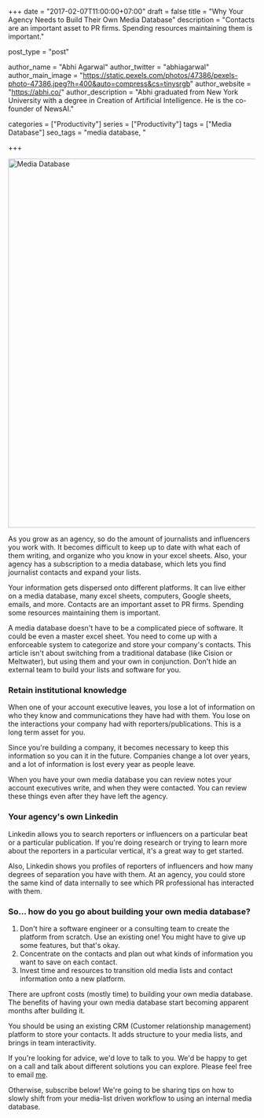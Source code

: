 +++
date = "2017-02-07T11:00:00+07:00"
draft = false
title = "Why Your Agency Needs to Build Their Own Media Database"
description = "Contacts are an important asset to PR firms. Spending resources maintaining them is important."

post_type = "post"

author_name = "Abhi Agarwal"
author_twitter = "abhiagarwal"
author_main_image = "https://static.pexels.com/photos/47386/pexels-photo-47386.jpeg?h=400&auto=compress&cs=tinysrgb"
author_website = "https://abhi.co/"
author_description = "Abhi graduated from New York University with a degree in Creation of Artificial Intelligence. He is the co-founder of NewsAI."

categories = ["Productivity"]
series = ["Productivity"]
tags = ["Media Database"]
seo_tags = "media database, "

+++

<img src="https://static.pexels.com/photos/47386/pexels-photo-47386.jpeg" width="750px" alt="Media Database">

As you grow as an agency, so do the amount of journalists and influencers you work with. It becomes difficult to keep up to date with what each of them writing, and organize who you know in your excel sheets. Also, your agency has a subscription to a media database, which lets you find journalist contacts and expand your lists.

Your information gets dispersed onto different platforms. It can live either on a media database, many excel sheets, computers, Google sheets, emails, and more. Contacts are an important asset to PR firms. Spending some resources maintaining them is important.

A media database doesn't have to be a complicated piece of software. It could be even a master excel sheet. You need to come up with a enforceable system to categorize and store your company's contacts. This article isn't about switching from a traditional database (like Cision or Meltwater), but using them and your own in conjunction. Don't hide an external team to build your lists and software for you.

### Retain institutional knowledge

When one of your account executive leaves, you lose a lot of information on who they know and communications they have had with them. You lose on the interactions your company had with reporters/publications. This is a long term asset for you.

Since you're building a company, it becomes necessary to keep this information so you can it in the future. Companies change a lot over years, and a lot of information is lost every year as people leave.

When you have your own media database you can review notes your account executives write, and when they were contacted. You can review these things even after they have left the agency.

### Your agency's own Linkedin

Linkedin allows you to search reporters or influencers on a particular beat or a particular publication. If you're doing research or trying to learn more about the reporters in a particular vertical, it's a great way to get started.

Also, Linkedin shows you profiles of reporters of influencers and how many degrees of separation you have with them. At an agency, you could store the same kind of data internally to see which PR professional has interacted with them.

### So... how do you go about building your own media database?

1. Don't hire a software engineer or a consulting team to create the platform from scratch. Use an existing one! You might have to give up some features, but that's okay.
2. Concentrate on the contacts and plan out what kinds of information you want to save on each contact.
3. Invest time and resources to transition old media lists and contact information onto a new platform.

There are upfront costs (mostly time) to building your own media database. The benefits of having your own media database start becoming apparent months after building it.

You should be using an existing CRM (Customer relationship management) platform to store your contacts. It adds structure to your media lists, and brings in team interactivity.

If you're looking for advice, we'd love to talk to you. We'd be happy to get on a call and talk about different solutions you can explore. Please feel free to email [me](mailto:abhi@newsai.co).

Otherwise, subscribe below! We're going to be sharing tips on how to slowly shift from your media-list driven workflow to using an internal media database.
